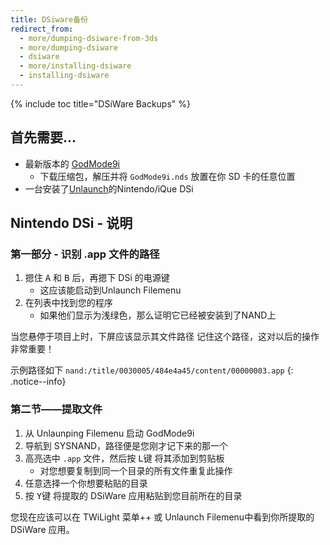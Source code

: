 ```yaml
---
title: DSiware备份
redirect_from:
  - more/dumping-dsiware-from-3ds
  - more/dumping-dsiware
  - dsiware
  - more/installing-dsiware
  - installing-dsiware
---
```


{% include toc title="DSiWare Backups" %}

## 首先需要…
- 最新版本的 [GodMode9i](https://github.com/RocketRobz/godmode9i/releases)
   - 下载压缩包，解压并将 `GodMode9i.nds` 放置在你 SD 卡的任意位置
- 一台安装了[Unlaunch](/unlaunch)的Nintendo/iQue DSi

## Nintendo DSi - 说明

### 第一部分 - 识别 .app 文件的路径
1. 摁住 <kbd class="face">A</kbd> 和 <kbd class="face">B</kbd> 后，再摁下 DSi 的电源键
   - 这应该能启动到Unlaunch Filemenu
1. 在列表中找到您的程序
   - 如果他们显示为浅绿色，那么证明它已经被安装到了NAND上

当您悬停于项目上时，下屏应该显示其文件路径 记住这个路径，这对以后的操作非常重要！

示例路径如下 `nand:/title/0030005/484e4a45/content/00000003.app`
{: .notice--info}

### 第二节——提取文件
1. 从 Unlaunping Filemenu 启动 GodMode9i
1. 导航到 SYSNAND，路径便是您刚才记下来的那一个
1. 高亮选中 `.app` 文件，然后按 <kbd class="l">L</kbd>键 将其添加到剪贴板
   - 对您想要复制到同一个目录的所有文件重复此操作
1. 任意选择一个你想要粘贴的目录
1. 按 <kbd class="face">Y</kbd>键 将提取的 DSiWare 应用粘贴到您目前所在的目录

您现在应该可以在 TWiLight 菜单++ 或 Unlaunch Filemenu中看到你所提取的DSiWare 应用。
